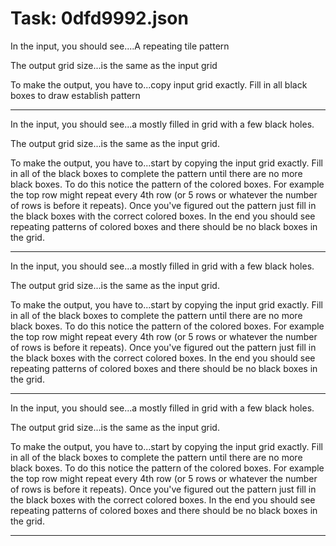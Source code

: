 # Task: 0dfd9992.json

In the input, you should see....A repeating tile pattern

The output grid size...is the same as the input grid

To make the output, you have to...copy input grid exactly.  Fill in all black boxes to draw establish pattern

---

In the input, you should see...a mostly filled in grid with a few black holes.

The output grid size...is the same as the input grid.

To make the output, you have to...start by copying the input grid exactly. Fill in all of the black boxes to complete the pattern until there are no more black boxes. To do this notice the pattern of the colored boxes. For example the top row might repeat every 4th row (or 5 rows or whatever the number of rows is before it repeats).  Once you've figured out the pattern just fill in the black boxes with the correct colored boxes. In the end you should see repeating patterns of colored boxes and there should be no black boxes in the grid.

---

In the input, you should see...a mostly filled in grid with a few black holes.

The output grid size...is the same as the input grid.

To make the output, you have to...start by copying the input grid exactly. Fill in all of the black boxes to complete the pattern until there are no more black boxes. To do this notice the pattern of the colored boxes. For example the top row might repeat every 4th row (or 5 rows or whatever the number of rows is before it repeats).  Once you've figured out the pattern just fill in the black boxes with the correct colored boxes. In the end you should see repeating patterns of colored boxes and there should be no black boxes in the grid.

---

In the input, you should see...a mostly filled in grid with a few black holes.

The output grid size...is the same as the input grid.

To make the output, you have to...start by copying the input grid exactly. Fill in all of the black boxes to complete the pattern until there are no more black boxes. To do this notice the pattern of the colored boxes. For example the top row might repeat every 4th row (or 5 rows or whatever the number of rows is before it repeats).  Once you've figured out the pattern just fill in the black boxes with the correct colored boxes. In the end you should see repeating patterns of colored boxes and there should be no black boxes in the grid.

---

